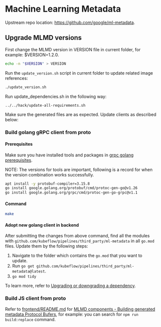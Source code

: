 # Machine Learning Metadata

Upstream repo location: <https://github.com/google/ml-metadata>.

## Upgrade MLMD versions

First change the MLMD version in VERSION file in current folder, for example: $VERSION=1.2.0.

```bash
echo -n "$VERSION" > VERSION
```

Run the `update_version.sh` script in current folder to update related image references:

```bash
./update_version.sh
```

Run update_dependencies.sh in the following way:

```bash
../../hack/update-all-requirements.sh
```

Make sure the generated files are as expected. Update clients as described below:

### Build golang gRPC client from proto

#### Prerequisites

Make sure you have installed tools and packages in [grpc golang prerequisites](https://grpc.io/docs/languages/go/quickstart/#prerequisites).

NOTE: The versions for tools are important, following is a record for when the version combination works successfully.

```bash
apt install -y protobuf-compiler=3.15.8
go install google.golang.org/protobuf/cmd/protoc-gen-go@v1.26
go install google.golang.org/grpc/cmd/protoc-gen-go-grpc@v1.1
```

#### Command

```bash
make
```

#### Adopt new golang client in backend

After submitting the changes from above command, find all the modules with `github.com/kubeflow/pipelines/third_party/ml-metadata` in all `go.mod` files. Update them by the following steps:

1. Navigate to the folder which contains the `go.mod` that you want to update.
1. Run `go get github.com/kubeflow/pipelines/third_party/ml-metadata@latest`.
1. `go mod tidy`

To learn more, refer to [Upgrading or downgrading a dependency](https://go.dev/doc/modules/managing-dependencies#upgrading). 

### Build JS client from proto

Refer to [frontend/README.md](frontend/README.md) for [MLMD components - Building generated metadata Protocol Bufers](https://github.com/kubeflow/pipelines/blob/master/frontend/README.md#mlmd-components), for example: you can search for `npm run build:replace` command. 

